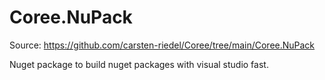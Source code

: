 ﻿# Coree.NuPack

Source: https://github.com/carsten-riedel/Coree/tree/main/Coree.NuPack

Nuget package to build nuget packages with visual studio fast.

